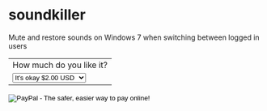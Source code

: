 soundkiller
===========

Mute and restore sounds on Windows 7 when switching between logged in users

<form action="https://www.paypal.com/cgi-bin/webscr" method="post" target="_top">
<input type="hidden" name="cmd" value="_xclick">
<input type="hidden" name="business" value="soundkiller@akirkpatrick.com">
<input type="hidden" name="lc" value="US">
<input type="hidden" name="item_name" value="Sound Killer">
<input type="hidden" name="button_subtype" value="services">
<input type="hidden" name="no_note" value="0">
<input type="hidden" name="currency_code" value="USD">
<input type="hidden" name="bn" value="PP-BuyNowBF:btn_buynow_LG.gif:NonHostedGuest">
<table>
<tr><td><input type="hidden" name="on0" value="How much do you like it?">How much do you like it?</td></tr><tr><td><select name="os0">
	<option value="It's okay">It's okay $2.00 USD</option>
	<option value="Like it">Like it $5.00 USD</option>
	<option value="Love it!!">Love it!! $10.00 USD</option>
</select> </td></tr>
</table>
<input type="hidden" name="currency_code" value="USD">
<input type="hidden" name="option_select0" value="It's okay">
<input type="hidden" name="option_amount0" value="2.00">
<input type="hidden" name="option_select1" value="Like it">
<input type="hidden" name="option_amount1" value="5.00">
<input type="hidden" name="option_select2" value="Love it!!">
<input type="hidden" name="option_amount2" value="10.00">
<input type="hidden" name="option_index" value="0">
<input type="image" src="https://www.paypalobjects.com/en_US/i/btn/btn_buynow_LG.gif" border="0" name="submit" alt="PayPal - The safer, easier way to pay online!">
<img alt="" border="0" src="https://www.paypalobjects.com/en_US/i/scr/pixel.gif" width="1" height="1">
</form>
